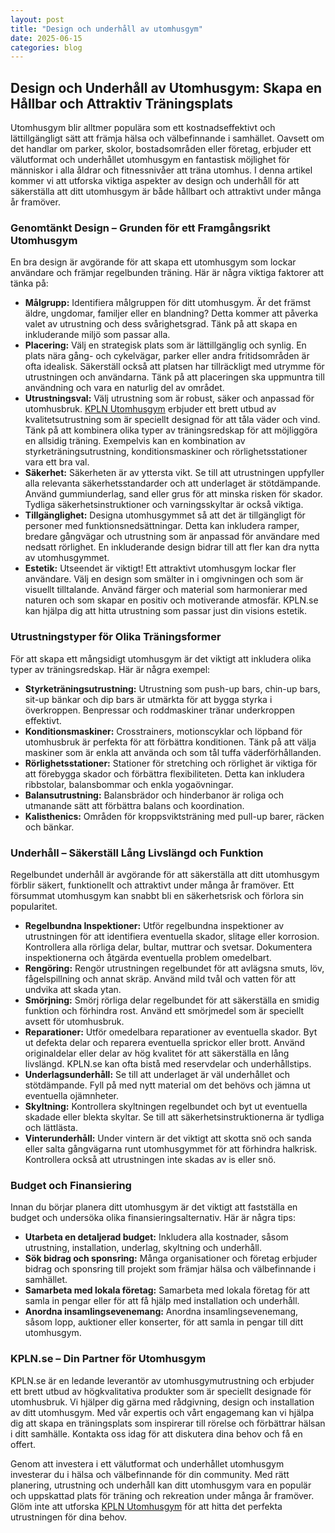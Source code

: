 ```yaml
---
layout: post
title: "Design och underhåll av utomhusgym"
date: 2025-06-15
categories: blog
---
```


## Design och Underhåll av Utomhusgym: Skapa en Hållbar och Attraktiv Träningsplats

Utomhusgym blir alltmer populära som ett kostnadseffektivt och lättillgängligt sätt att främja hälsa och välbefinnande i samhället. Oavsett om det handlar om parker, skolor, bostadsområden eller företag, erbjuder ett välutformat och underhållet utomhusgym en fantastisk möjlighet för människor i alla åldrar och fitnessnivåer att träna utomhus. I denna artikel kommer vi att utforska viktiga aspekter av design och underhåll för att säkerställa att ditt utomhusgym är både hållbart och attraktivt under många år framöver.

### Genomtänkt Design – Grunden för ett Framgångsrikt Utomhusgym

En bra design är avgörande för att skapa ett utomhusgym som lockar användare och främjar regelbunden träning. Här är några viktiga faktorer att tänka på:

*   **Målgrupp:** Identifiera målgruppen för ditt utomhusgym. Är det främst äldre, ungdomar, familjer eller en blandning? Detta kommer att påverka valet av utrustning och dess svårighetsgrad. Tänk på att skapa en inkluderande miljö som passar alla.
*   **Placering:** Välj en strategisk plats som är lättillgänglig och synlig. En plats nära gång- och cykelvägar, parker eller andra fritidsområden är ofta idealisk. Säkerställ också att platsen har tillräckligt med utrymme för utrustningen och användarna. Tänk på att placeringen ska uppmuntra till användning och vara en naturlig del av området.
*   **Utrustningsval:** Välj utrustning som är robust, säker och anpassad för utomhusbruk. [KPLN Utomhusgym](https://www.kpln.se/category/utomhusgym) erbjuder ett brett utbud av kvalitetsutrustning som är speciellt designad för att tåla väder och vind. Tänk på att kombinera olika typer av träningsredskap för att möjliggöra en allsidig träning. Exempelvis kan en kombination av styrketräningsutrustning, konditionsmaskiner och rörlighetsstationer vara ett bra val.
*   **Säkerhet:** Säkerheten är av yttersta vikt. Se till att utrustningen uppfyller alla relevanta säkerhetsstandarder och att underlaget är stötdämpande. Använd gummiunderlag, sand eller grus för att minska risken för skador. Tydliga säkerhetsinstruktioner och varningsskyltar är också viktiga.
*   **Tillgänglighet:** Designa utomhusgymmet så att det är tillgängligt för personer med funktionsnedsättningar. Detta kan inkludera ramper, bredare gångvägar och utrustning som är anpassad för användare med nedsatt rörlighet. En inkluderande design bidrar till att fler kan dra nytta av utomhusgymmet.
*   **Estetik:** Utseendet är viktigt! Ett attraktivt utomhusgym lockar fler användare. Välj en design som smälter in i omgivningen och som är visuellt tilltalande. Använd färger och material som harmonierar med naturen och som skapar en positiv och motiverande atmosfär. KPLN.se kan hjälpa dig att hitta utrustning som passar just din visions estetik.

### Utrustningstyper för Olika Träningsformer

För att skapa ett mångsidigt utomhusgym är det viktigt att inkludera olika typer av träningsredskap. Här är några exempel:

*   **Styrketräningsutrustning:** Utrustning som push-up bars, chin-up bars, sit-up bänkar och dip bars är utmärkta för att bygga styrka i överkroppen. Benpressar och roddmaskiner tränar underkroppen effektivt.
*   **Konditionsmaskiner:** Crosstrainers, motionscyklar och löpband för utomhusbruk är perfekta för att förbättra konditionen. Tänk på att välja maskiner som är enkla att använda och som tål tuffa väderförhållanden.
*   **Rörlighetsstationer:** Stationer för stretching och rörlighet är viktiga för att förebygga skador och förbättra flexibiliteten. Detta kan inkludera ribbstolar, balansbommar och enkla yogaövningar.
*   **Balansutrustning:** Balansbrädor och hinderbanor är roliga och utmanande sätt att förbättra balans och koordination.
*   **Kalisthenics:** Områden för kroppsviktsträning med pull-up barer, räcken och bänkar.

### Underhåll – Säkerställ Lång Livslängd och Funktion

Regelbundet underhåll är avgörande för att säkerställa att ditt utomhusgym förblir säkert, funktionellt och attraktivt under många år framöver. Ett försummat utomhusgym kan snabbt bli en säkerhetsrisk och förlora sin popularitet.

*   **Regelbundna Inspektioner:** Utför regelbundna inspektioner av utrustningen för att identifiera eventuella skador, slitage eller korrosion. Kontrollera alla rörliga delar, bultar, muttrar och svetsar. Dokumentera inspektionerna och åtgärda eventuella problem omedelbart.
*   **Rengöring:** Rengör utrustningen regelbundet för att avlägsna smuts, löv, fågelspillning och annat skräp. Använd mild tvål och vatten för att undvika att skada ytan.
*   **Smörjning:** Smörj rörliga delar regelbundet för att säkerställa en smidig funktion och förhindra rost. Använd ett smörjmedel som är speciellt avsett för utomhusbruk.
*   **Reparationer:** Utför omedelbara reparationer av eventuella skador. Byt ut defekta delar och reparera eventuella sprickor eller brott. Använd originaldelar eller delar av hög kvalitet för att säkerställa en lång livslängd. KPLN.se kan ofta bistå med reservdelar och underhållstips.
*   **Underlagsunderhåll:** Se till att underlaget är väl underhållet och stötdämpande. Fyll på med nytt material om det behövs och jämna ut eventuella ojämnheter.
*   **Skyltning:** Kontrollera skyltningen regelbundet och byt ut eventuella skadade eller blekta skyltar. Se till att säkerhetsinstruktionerna är tydliga och lättlästa.
*   **Vinterunderhåll:** Under vintern är det viktigt att skotta snö och sanda eller salta gångvägarna runt utomhusgymmet för att förhindra halkrisk. Kontrollera också att utrustningen inte skadas av is eller snö.

### Budget och Finansiering

Innan du börjar planera ditt utomhusgym är det viktigt att fastställa en budget och undersöka olika finansieringsalternativ. Här är några tips:

*   **Utarbeta en detaljerad budget:** Inkludera alla kostnader, såsom utrustning, installation, underlag, skyltning och underhåll.
*   **Sök bidrag och sponsring:** Många organisationer och företag erbjuder bidrag och sponsring till projekt som främjar hälsa och välbefinnande i samhället.
*   **Samarbeta med lokala företag:** Samarbeta med lokala företag för att samla in pengar eller för att få hjälp med installation och underhåll.
*   **Anordna insamlingsevenemang:** Anordna insamlingsevenemang, såsom lopp, auktioner eller konserter, för att samla in pengar till ditt utomhusgym.

### KPLN.se – Din Partner för Utomhusgym

KPLN.se är en ledande leverantör av utomhusgymutrustning och erbjuder ett brett utbud av högkvalitativa produkter som är speciellt designade för utomhusbruk. Vi hjälper dig gärna med rådgivning, design och installation av ditt utomhusgym. Med vår expertis och vårt engagemang kan vi hjälpa dig att skapa en träningsplats som inspirerar till rörelse och förbättrar hälsan i ditt samhälle. Kontakta oss idag för att diskutera dina behov och få en offert.

Genom att investera i ett välutformat och underhållet utomhusgym investerar du i hälsa och välbefinnande för din community. Med rätt planering, utrustning och underhåll kan ditt utomhusgym vara en populär och uppskattad plats för träning och rekreation under många år framöver. Glöm inte att utforska [KPLN Utomhusgym](https://www.kpln.se/category/utomhusgym) för att hitta det perfekta utrustningen för dina behov.
